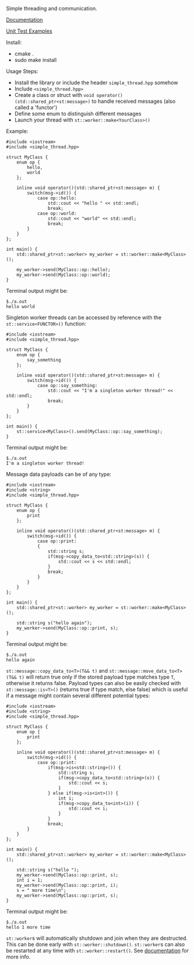 Simple threading and communication.

[Documentation](https://durandaltheta.github.io/sthread/)

[Unit Test Examples](tst/simple_thread_tst.cpp)

Install:
- cmake .
- sudo make install

Usage Steps:
- Install the library or include the header `simple_thread.hpp` somehow
- Include `<simple_thread.hpp>`
- Create a class or struct with `void operator()(std::shared_ptr<st:message>)` to 
handle received messages (also called a 'functor')
- Define some enum to distinguish different messages 
- Launch your thread with `st::worker::make<YourClass>()`

Example:
```
#include <iostream>
#include <simple_thread.hpp>

struct MyClass {
    enum op {
        hello,
        world
    };

    inline void operator()(std::shared_ptr<st:message> m) {
        switch(msg->id()) {
            case op::hello:
                std::cout << "hello " << std::endl;
                break;
            case op::world:
                std::cout << "world" << std::endl;
                break;
        }
    }
};

int main() {
    std::shared_ptr<st::worker> my_worker = st::worker::make<MyClass>();

    my_worker->send(MyClass::op::hello);
    my_worker->send(MyClass::op::world);
}
```

Terminal output might be:
```
$./a.out
hello world
```

Singleton worker threads can be accessed by reference with the `st::service<FUNCTOR>()` function:
```
#include <iostream>
#include <simple_thread.hpp>

struct MyClass {
    enum op {
        say_something
    };

    inline void operator()(std::shared_ptr<st:message> m) {
        switch(msg->id()) {
            case op::say_something:
                std::cout << "I'm a singleton worker thread!" << std::endl;
                break;
        }
    }
};

int main() {
    st::service<MyClass>().send(MyClass::op::say_something);
}
```

Terminal output might be:
```
$./a.out
I'm a singleton worker thread!
```

Message data payloads can be of any type:
```
#include <iostream>
#include <string>
#include <simple_thread.hpp>

struct MyClass {
    enum op {
        print
    };

    inline void operator()(std::shared_ptr<st:message> m) {
        switch(msg->id()) {
            case op::print:
            {
                std::string s;
                if(msg->copy_data_to<std::string>(s)) {
                    std::cout << s << std::endl;
                }
                break;
            }
        }
    }
};

int main() {
    std::shared_ptr<st::worker> my_worker = st::worker::make<MyClass>();

    std::string s("hello again");
    my_worker->send(MyClass::op::print, s);
}
```

Terminal output might be:
```
$./a.out
hello again
```

`st::message::copy_data_to<T>(T&& t)` and `st::message::move_data_to<T>(T&& t)` will return true only if the stored payload type matches type `T`, otherwise it returns false. Payload types can also be easily checked with `st::message::is<T>()` (returns true if type match, else false) which is useful if a message might contain several different potential types:
```
#include <iostream>
#include <string>
#include <simple_thread.hpp>

struct MyClass {
    enum op {
        print
    };

    inline void operator()(std::shared_ptr<st:message> m) {
        switch(msg->id()) {
            case op::print:
                if(msg->is<std::string>()) {
                    std::string s;
                    if(msg->copy_data_to<std::string>(s)) {
                        std::cout << s;
                    }
                } else if(msg->is<int>()) {
                    int i;
                    if(msg->copy_data_to<int>(i)) {
                        std::cout << i;
                    }
                }
                break;
        }
    }
};

int main() {
    std::shared_ptr<st::worker> my_worker = st::worker::make<MyClass>();

    std::string s("hello ");
    my_worker->send(MyClass::op::print, s);
    int i = 1;
    my_worker->send(MyClass::op::print, i);
    s = " more time\n";
    my_worker->send(MyClass::op::print, s);
}
```

Terminal output might be:
```
$./a.out
hello 1 more time
```

`st::worker`s will automatically shutdown and join when they are destructed. This can be done early with `st::worker::shutdown()`. `st::worker`s can also be restarted at any time with `st::worker::restart()`. See 
[documentation](https://durandaltheta.github.io/sthread/) for more info.

